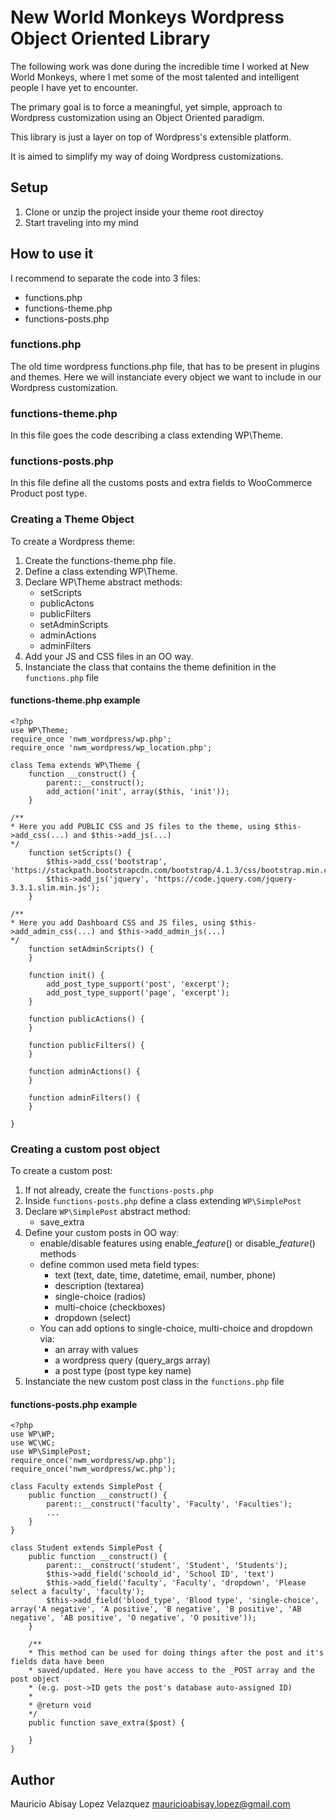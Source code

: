 # New World Monkeys Wordpress Object Oriented Library

The following work was done during the incredible time I worked at New World Monkeys, where I met some of the most talented and intelligent people I have yet to encounter.

The primary goal is to force a meaningful, yet simple, approach to Wordpress customization using an Object Oriented paradigm.

This library is just a layer on top of Wordpress's extensible platform.

It is aimed to simplify my way of doing Wordpress customizations.

## Setup

1. Clone or unzip the project inside your theme root directoy
2. Start traveling into my mind

## How to use it

I recommend to separate the code into 3 files:
- functions.php
- functions-theme.php
- functions-posts.php

### functions.php
The old time wordpress functions.php file, that has to be present in plugins and themes. Here we will instanciate every object we want to include in our Wordpress customization.

### functions-theme.php
In this file goes the code describing a class extending WP\Theme.

### functions-posts.php
In this file define all the customs posts and extra fields to WooCommerce Product post type.

### Creating a Theme Object
To create a Wordpress theme:

1. Create the functions-theme.php file.
2. Define a class extending WP\Theme.
3. Declare WP\Theme abstract methods:
    - setScripts
    - publicActons
    - publicFilters
    - setAdminScripts
    - adminActions
    - adminFilters
4. Add your JS and CSS files in an OO way.
5. Instanciate the class that contains the theme definition in the `functions.php` file

#### functions-theme.php example
```
<?php
use WP\Theme;
require_once 'nwm_wordpress/wp.php';
require_once 'nwm_wordpress/wp_location.php';

class Tema extends WP\Theme {
    function __construct() {
        parent::__construct();
        add_action('init', array($this, 'init'));
    }

/**
* Here you add PUBLIC CSS and JS files to the theme, using $this->add_css(...) and $this->add_js(...)
*/
    function setScripts() {
        $this->add_css('bootstrap', 'https://stackpath.bootstrapcdn.com/bootstrap/4.1.3/css/bootstrap.min.css');
        $this->add_js('jquery', 'https://code.jquery.com/jquery-3.3.1.slim.min.js');
    }

/**
* Here you add Dashboard CSS and JS files, using $this->add_admin_css(...) and $this->add_admin_js(...)
*/
    function setAdminScripts() {
    }

    function init() {
        add_post_type_support('post', 'excerpt');
        add_post_type_support('page', 'excerpt');
    }

    function publicActions() {
    }

    function publicFilters() {
    }

    function adminActions() {
    }

    function adminFilters() {
    }

}
```

### Creating a custom post object

To create a custom post:

1. If not already, create the `functions-posts.php`
2. Inside `functions-posts.php` define a class extending `WP\SimplePost`
3. Declare `WP\SimplePost` abstract method:
    - save_extra
4. Define your custom posts in OO way:
    - enable/disable features using enable_*feature*() or disable_*feature*() methods
    - define common used meta field types:
        + text (text, date, time, datetime, email, number, phone)
        + description (textarea)
        + single-choice (radios)
        + multi-choice (checkboxes)
        + dropdown (select)
    - You can add options to single-choice, multi-choice and dropdown via:
        * an array with values
        * a wordpress query (query_args array)
        * a post type (post type key name)
5. Instanciate the new custom post class in the `functions.php` file

#### functions-posts.php example
```
<?php
use WP\WP;
use WC\WC;
use WP\SimplePost;
require_once('nwm_wordpress/wp.php');
require_once('nwm_wordpress/wc.php');

class Faculty extends SimplePost {
    public function __construct() {
        parent::__construct('faculty', 'Faculty', 'Faculties');
        ...
    }
}

class Student extends SimplePost {
    public function __construct() {
        parent::__construct('student', 'Student', 'Students');
        $this->add_field('schoold_id', 'School ID', 'text')
        $this->add_field('faculty', 'Faculty', 'dropdown', 'Please select a faculty', 'faculty');
        $this->add_field('blood_type', 'Blood type', 'single-choice', array('A negative', 'A positive', 'B negative', 'B positive', 'AB negative', 'AB positive', 'O negative', 'O positive'));
    }

    /**
    * This method can be used for doing things after the post and it's fields data have been 
    * saved/updated. Here you have access to the _POST array and the post object 
    * (e.g. post->ID gets the post's database auto-assigned ID)
    *
    * @return void
    */
    public function save_extra($post) {
        
    }
}
```

## Author

Mauricio Abisay Lopez Velazquez
mauricioabisay.lopez@gmail.com